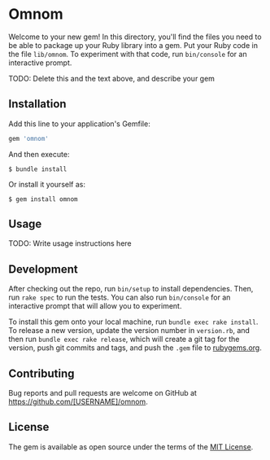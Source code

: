 # Omnom

Welcome to your new gem! In this directory, you'll find the files you need to be able to package up your Ruby library into a gem. Put your Ruby code in the file `lib/omnom`. To experiment with that code, run `bin/console` for an interactive prompt.

TODO: Delete this and the text above, and describe your gem

## Installation

Add this line to your application's Gemfile:

```ruby
gem 'omnom'
```

And then execute:

    $ bundle install

Or install it yourself as:

    $ gem install omnom

## Usage

TODO: Write usage instructions here

## Development

After checking out the repo, run `bin/setup` to install dependencies. Then, run `rake spec` to run the tests. You can also run `bin/console` for an interactive prompt that will allow you to experiment.

To install this gem onto your local machine, run `bundle exec rake install`. To release a new version, update the version number in `version.rb`, and then run `bundle exec rake release`, which will create a git tag for the version, push git commits and tags, and push the `.gem` file to [rubygems.org](https://rubygems.org).

## Contributing

Bug reports and pull requests are welcome on GitHub at https://github.com/[USERNAME]/omnom.


## License

The gem is available as open source under the terms of the [MIT License](https://opensource.org/licenses/MIT).
